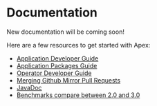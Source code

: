 # Documentation

New documentation will be coming soon!

Here are a few resources to get started with Apex:

- [Application Developer Guide](http://docs.datatorrent.com/application_development/)
- [Application Packages Guide](http://docs.datatorrent.com/application_packages/)
- [Operator Developer Guide](http://docs.datatorrent.com/operator_development/)
- [Merging Github Mirror Pull Requests](/github-mirror-pull-requests.html)
- [JavaDoc](https://www.datatorrent.com/docs/apidocs/)
- [Benchmarks compare between 2.0 and 3.0](https://www.datatorrent.com/blog-apex-performance-benchmark/)